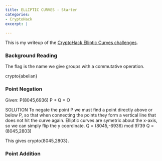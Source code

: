 ```yaml
---
title: ELLIPTIC CURVES - Starter
categories:
- CryptoHack
excerpt: |
  
---
```


This is my writeup of the [CryptoHack Elliptic Curves challenges](https://cryptohack.org/challenges/ecc/).

### Background Reading

The flag is the name we give groups with a commutative operation.

crypto{abelian}

### Point Negation

Given: 
P(8045,6936)
P + Q = O

SOLUTION
To negate the point P we must find a point directly above or below P, so that when connecting the points they form a vertical line that does not hit the curve again. Elliptic curves are symetric about the x-axis, so we can simply flip the y coordinate. 
Q = (8045,-6936) mod 9739
Q = (8045,2803)

This gives crypto{8045,2803}.

### Point Addition

